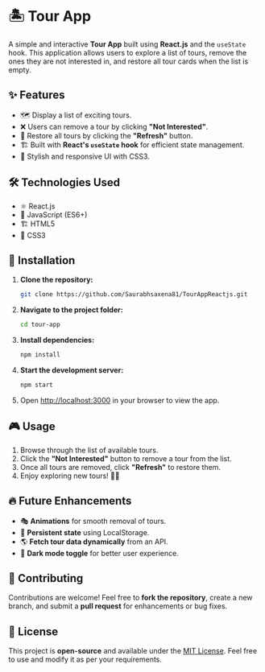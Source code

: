 # 🏝️ Tour App

A simple and interactive **Tour App** built using **React.js** and the `useState` hook. This application allows users to explore a list of tours, remove the ones they are not interested in, and restore all tour cards when the list is empty.

## ✨ Features
- 🗺️ Display a list of exciting tours.
- ❌ Users can remove a tour by clicking **"Not Interested"**.
- 🔄 Restore all tours by clicking the **"Refresh"** button.
- 🏗️ Built with **React's `useState` hook** for efficient state management.
- 🎨 Stylish and responsive UI with CSS3.

## 🛠️ Technologies Used
- ⚛️ React.js
- 📜 JavaScript (ES6+)
- 🏗️ HTML5
- 🎨 CSS3

## 🚀 Installation
1. **Clone the repository:**
   ```bash
   git clone https://github.com/Saurabhsaxena81/TourAppReactjs.git
   ```
2. **Navigate to the project folder:**
   ```bash
   cd tour-app
   ```
3. **Install dependencies:**
   ```bash
   npm install
   ```
4. **Start the development server:**
   ```bash
   npm start
   ```
5. Open [http://localhost:3000](http://localhost:3000) in your browser to view the app.

## 🎮 Usage
1. Browse through the list of available tours.
2. Click the **"Not Interested"** button to remove a tour from the list.
3. Once all tours are removed, click **"Refresh"** to restore them.
4. Enjoy exploring new tours! 🧳✨

## 🔥 Future Enhancements
- 🎭 **Animations** for smooth removal of tours.
- 🔄 **Persistent state** using LocalStorage.
- 🌎 **Fetch tour data dynamically** from an API.
- 🎨 **Dark mode toggle** for better user experience.

## 🤝 Contributing
Contributions are welcome! Feel free to **fork the repository**, create a new branch, and submit a **pull request** for enhancements or bug fixes.

## 📜 License
This project is **open-source** and available under the [MIT License](LICENSE). Feel free to use and modify it as per your requirements.



